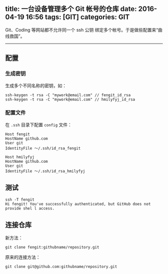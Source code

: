 title: 一台设备管理多个 Git 帐号的仓库
date: 2016-04-19 16:56
tags: [GIT]
categories: GIT
---

Git、Coding 等网站都不允许同一个 ssh 公钥 绑定多个帐号。于是做些配置来“曲线救国”。

<!-- more -->

---


## 配置

### 生成密钥

生成多个不同名称的密钥，如：

```
ssh-keygen -t rsa -C "mywork@email.com" // fengit_id_rsa
ssh-keygen -t rsa -C "mywork@email.com" // hmilyfyj_id_rsa
```

### 配置文件

在 `.ssh` 目录下配置 `config` 文件：

```
Host fengit
HostName github.com
User git
IdentityFile ～/.ssh/id_rsa_fengit

Host hmilyfyj
HostName github.com
User git
IdentityFile ～/.ssh/id_rsa_hmilyfyj
```

## 测试

```
ssh -T fengit
Hi fengit! You've successfully authenticated, but GitHub does not provide shel l access.
```

## 连接仓库

新方法：

	git clone fengit:githubname/repository.git

原来的连接方法：

	git clone git@github.com:githubname/repository.git
